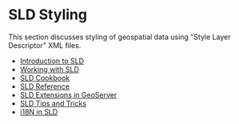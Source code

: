 # SLD Styling

This section discusses styling of geospatial data using "Style Layer Descriptor" XML files.

<div class="grid cards" markdown>

-   [Introduction to SLD](introduction.md)
-   [Working with SLD](working.md)
-   [SLD Cookbook](cookbook/index.md)
-   [SLD Reference](reference/index.md)
-   [SLD Extensions in GeoServer](extensions/index.md)
-   [SLD Tips and Tricks](tipstricks/index.md)
-   [i18N in SLD](language.md)

</div>
